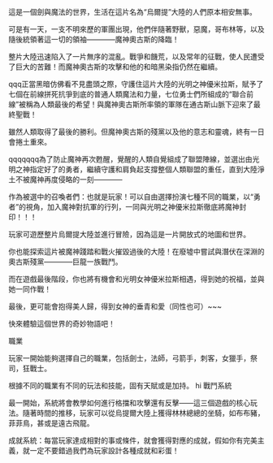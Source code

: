 這是一個劍與魔法的世界，生活在這片名為“烏爾提”大陸的人們原本相安無事。

可是有一天，一支不明來歷的軍團出現，他們伴隨著野獸，惡魔，哥布林等，以及隨後統領著這一切的領袖————魔神奧古斯的降臨！

整片大陸迅速陷入了一片無序的混亂。戰爭和饑荒，以及常年的征戰，使人民遭受了巨大的苦難！而魔神奧古斯的攻擊和他的和暗黑染指仍然在繼續。

qqq正當黑暗仿佛看不見盡頭之際，守護住這片大陸的光明之神優米拉斯，賦予了七個在前線拼死抗爭到底的普通人類魔法和力量，七位勇士們所組成的“聯合前線”被稱為人類最後的希望！與魔神奧古斯所率領的軍隊在通古斯山脈下迎來了最終聖戰！

雖然人類取得了最後的勝利。但魔神奧古斯的殘黨以及他的意志和靈魂，終有一日會捲土重來。

qqqqqqq為了防止魔神再次甦醒，覺醒的人類自覺組成了聯盟陣線，並選出由光明之神指定好了的勇者，繼續守護和肩負起支撐整個人類聯盟的重任，直到大陸淨土不被魔神再度侵略的一刻————

作為被選中的召喚者們：也就是玩家！可以自由選擇扮演七種不同的職業，以“勇者”的視角，加入魔神對抗軍的行列，一同與光明之神優米拉斯徹底將魔神封印！！！

玩家可遊歷整片烏爾提大陸並進行冒險，因為這是一片開放式的地圖和世界。

你也能探索這片被魔神踐踏和戰火摧毀過後的大陸！在廢墟中嘗試與潛伏在深淵的奧古斯殘黨————巨龍一族戰鬥。

而在遊戲最後階段，你也將有機會和光明女神優米拉斯相遇，得到她的祝福，並與她一同作戰！

最後，更可能會抱得美人歸，得到女神的垂青和愛（同性也可）~~~

快來體驗這個世界的奇妙物語吧！

職業

玩家一開始能夠選擇自己的職業，包括劍士，法師，弓箭手，刺客，女獵手，祭司，狂戰士。

根據不同的職業有不同的玩法和技能，固有天賦或是加持。
hi
戰鬥系統

最一開始，系統將會教學如何進行格擋和攻擊還有反擊——這三個遊戲的核心玩法。隨著時間的推移，玩家可以從烏提爾大陸上獲得林林總總的坐騎，如布布豬，菲菲鳥，甚或是遠古飛龍。

成就系統：每當玩家達成相對的事或條件，就會獲得對應的成就，假如你有完美主義，就一定不要錯過我們為玩家設計各種成就和彩蛋！
